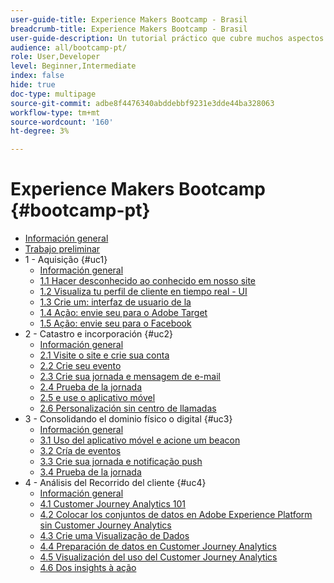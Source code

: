 ```yaml
---
user-guide-title: Experience Makers Bootcamp - Brasil
breadcrumb-title: Experience Makers Bootcamp - Brasil
user-guide-description: Un tutorial práctico que cubre muchos aspectos de Adobe Experience Platform.
audience: all/bootcamp-pt/
role: User,Developer
level: Beginner,Intermediate
index: false
hide: true
doc-type: multipage
source-git-commit: adbe8f4476340abddebbf9231e3dde44ba328063
workflow-type: tm+mt
source-wordcount: '160'
ht-degree: 3%

---
```



# Experience Makers Bootcamp {#bootcamp-pt}

+ [Información general](/help/bootcamp-pt/overview.md)
+ [Trabajo preliminar](/help/bootcamp-pt/prework.md)
+ 1 - Aquisição {#uc1}
   + [Información general](/help/bootcamp-pt/uc/uc1/uc1.md)
   + [1.1 Hacer desconhecido ao conhecido em nosso site](/help/bootcamp-pt/uc/uc1/ex1.md)
   + [1.2 Visualiza tu perfil de cliente en tiempo real - UI](/help/bootcamp-pt/uc/uc1/ex2.md)
   + [1.3 Crie um: interfaz de usuario de la](/help/bootcamp-pt/uc/uc1/ex3.md)
   + [1.4 Ação: envie seu para o Adobe Target](/help/bootcamp-pt/uc/uc1/ex4.md)
   + [1.5 Ação: envie seu para o Facebook](/help/bootcamp-pt/uc/uc1/ex5.md)
+ 2 - Catastro e incorporación {#uc2}
   + [Información general](/help/bootcamp-pt/uc/uc2/uc2.md)
   + [2.1 Visite o site e crie sua conta](/help/bootcamp-pt/uc/uc2/ex1.md)
   + [2.2 Crie seu evento](/help/bootcamp-pt/uc/uc2/ex2.md)
   + [2.3 Crie sua jornada e mensagem de e-mail](/help/bootcamp-pt/uc/uc2/ex3.md)
   + [2.4 Prueba de la jornada](/help/bootcamp-pt/uc/uc2/ex4.md)
   + [2.5 e use o aplicativo móvel](/help/bootcamp-pt/uc/uc2/ex5.md)
   + [2.6 Personalización sin centro de llamadas](/help/bootcamp-pt/uc/uc2/ex6.md)
+ 3 - Consolidando el dominio físico o digital {#uc3}
   + [Información general](/help/bootcamp-pt/uc/uc3/uc3.md)
   + [3.1 Uso del aplicativo móvel e acione um beacon](/help/bootcamp-pt/uc/uc3/ex1.md)
   + [3.2 Cría de eventos](/help/bootcamp-pt/uc/uc3/ex2.md)
   + [3.3 Crie sua jornada e notificação push](/help/bootcamp-pt/uc/uc3/ex3.md)
   + [3.4 Prueba de la jornada](/help/bootcamp-pt/uc/uc3/ex4.md)
+ 4 - Análisis del Recorrido del cliente {#uc4}
   + [Información general](/help/bootcamp-pt/uc/uc4/uc4.md)
   + [4.1 Customer Journey Analytics 101](/help/bootcamp-pt/uc/uc4/ex1.md)
   + [4.2 Colocar los conjuntos de datos en Adobe Experience Platform sin Customer Journey Analytics](/help/bootcamp-pt/uc/uc4/ex2.md)
   + [4.3 Crie uma Visualização de Dados](/help/bootcamp-pt/uc/uc4/ex3.md)
   + [4.4 Preparación de datos en Customer Journey Analytics](/help/bootcamp-pt/uc/uc4/ex4.md)
   + [4.5 Visualización del uso del Customer Journey Analytics](/help/bootcamp-pt/uc/uc4/ex5.md)
   + [4.6 Dos insights à ação](/help/bootcamp-pt/uc/uc4/ex6.md)